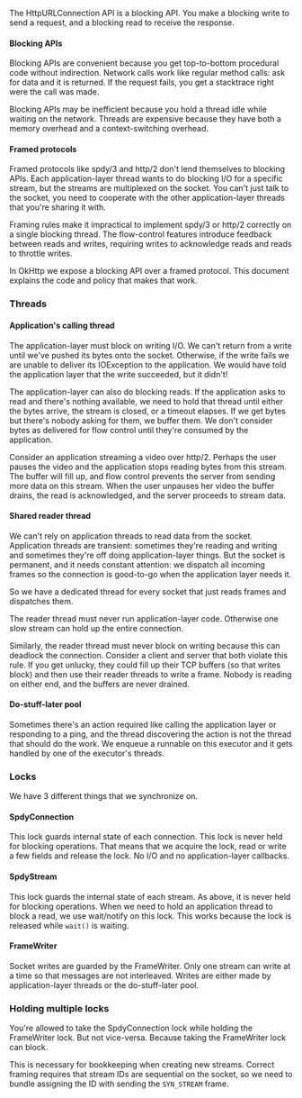 The HttpURLConnection API is a blocking API. You make a blocking write to send a request, and a blocking read to receive the response.

#### Blocking APIs

Blocking APIs are convenient because you get top-to-bottom procedural code without indirection. Network calls work like regular method calls: ask for data and it is returned. If the request fails, you get a stacktrace right were the call was made.

Blocking APIs may be inefficient because you hold a thread idle while waiting on the network. Threads are expensive because they have both a memory overhead and a context-switching overhead.

#### Framed protocols

Framed protocols like spdy/3 and http/2 don't lend themselves to blocking APIs. Each application-layer thread wants to do blocking I/O for a specific stream, but the streams are multiplexed on the socket. You can't just talk to the socket, you need to cooperate with the other application-layer threads that you're sharing it with.

Framing rules make it impractical to implement spdy/3 or http/2 correctly on a single blocking thread. The flow-control features introduce feedback between reads and writes, requiring writes to acknowledge reads and reads to throttle writes.

In OkHttp we expose a blocking API over a framed protocol. This document explains the code and policy that makes that work.

### Threads

#### Application's calling thread

The application-layer must block on writing I/O. We can't return from a write until we've pushed its bytes onto the socket. Otherwise, if the write fails we are unable to deliver its IOException to the application. We would have told the application layer that the write succeeded, but it didn't!

The application-layer can also do blocking reads. If the application asks to read and there's nothing available, we need to hold that thread until either the bytes arrive, the stream is closed, or a timeout elapses. If we get bytes but there's nobody asking for them, we buffer them. We don't consider bytes as delivered for flow control until they're consumed by the application.

Consider an application streaming a video over http/2. Perhaps the user pauses the video and the application stops reading bytes from this stream. The buffer will fill up, and flow control prevents the server from sending more data on this stream. When the user unpauses her video the buffer drains, the read is acknowledged, and the server proceeds to stream data.

#### Shared reader thread

We can't rely on application threads to read data from the socket. Application threads are transient: sometimes they're reading and writing and sometimes they're off doing application-layer things. But the socket is permanent, and it needs constant attention: we dispatch all incoming frames so the connection is good-to-go when the application layer needs it.

So we have a dedicated thread for every socket that just reads frames and dispatches them.

The reader thread must never run application-layer code. Otherwise one slow stream can hold up the entire connection.

Similarly, the reader thread must never block on writing because this can deadlock the connection. Consider a client and server that both violate this rule. If you get unlucky, they could fill up their TCP buffers (so that writes block) and then use their reader threads to write a frame. Nobody is reading on either end, and the buffers are never drained.

#### Do-stuff-later pool

Sometimes there's an action required like calling the application layer or responding to a ping, and the thread discovering the action is not the thread that should do the work. We enqueue a runnable on this executor and it gets handled by one of the executor's threads.

### Locks

We have 3 different things that we synchronize on.

#### SpdyConnection

This lock guards internal state of each connection. This lock is never held for blocking operations. That means that we acquire the lock, read or write a few fields and release the lock. No I/O and no application-layer callbacks.

#### SpdyStream

This lock guards the internal state of each stream. As above, it is never held for blocking operations. When we need to hold an application thread to block a read, we use wait/notify on this lock. This works because the lock is released while `wait()` is waiting.

#### FrameWriter

Socket writes are guarded by the FrameWriter. Only one stream can write at a time so that messages are not interleaved. Writes are either made by application-layer threads or the do-stuff-later pool.

### Holding multiple locks

You're allowed to take the SpdyConnection lock while holding the FrameWriter lock. But not vice-versa. Because taking the FrameWriter lock can block.

This is necessary for bookkeeping when creating new streams. Correct framing requires that stream IDs are sequential on the socket, so we need to bundle assigning the ID with sending the `SYN_STREAM` frame.
